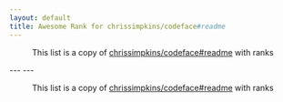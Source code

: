 ```yaml
---
layout: default
title: Awesome Rank for chrissimpkins/codeface#readme
---
```


<p align="center">
	This list is a copy of <a href="https://github.com/chrissimpkins/codeface#readme">chrissimpkins/codeface#readme</a> with ranks
</p>
---
---
<p align="center">
	This list is a copy of <a href="https://github.com/chrissimpkins/codeface#readme">chrissimpkins/codeface#readme</a> with ranks
</p>
